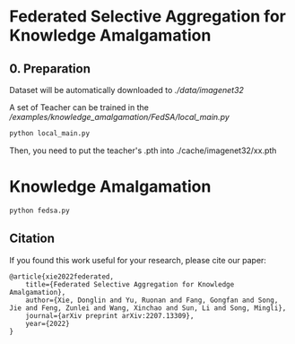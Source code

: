 # Federated Selective Aggregation for Knowledge Amalgamation
## 0. Preparation
Dataset will be automatically downloaded to *./data/imagenet32*

A set of Teacher can be trained in the */examples/knowledge_amalgamation/FedSA/local_main.py*

```bash
python local_main.py
```
Then, you need to put the  teacher's .pth into ./cache/imagenet32/xx.pth

# Knowledge Amalgamation

```bash
python fedsa.py
```
## Citation
If you found this work useful for your research, please cite our paper:
```
@article{xie2022federated,
	title={Federated Selective Aggregation for Knowledge Amalgamation},
	author={Xie, Donglin and Yu, Ruonan and Fang, Gongfan and Song, Jie and Feng, Zunlei and Wang, Xinchao and Sun, Li and Song, Mingli},
	journal={arXiv preprint arXiv:2207.13309},
	year={2022}
}
```